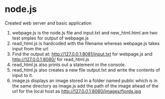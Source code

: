 # node.js
Created web server and basic application

1. webpage.js is the node.js file and input.txt and new_html.html are two test smples for output of webpage.js
2. read_html.js is hardcoded with the filename whereas webpage.js takes input from the url
3. Find the output at: http://127.0.0.1:8081/input.txt for webpage.js and http://127.0.0.1:8080/ for read_html.js
4. read_html.js also prints out a statement in the console.
5. read_html.js also creates a new file output.txt and write the contents of input to it.
6. image.js displays an image stored in a folder named public which is in the same directory as image.js
   add the path of the image ahead of the url for the local host as http://127.0.0.1:8080/images/fjords.jpg
   

